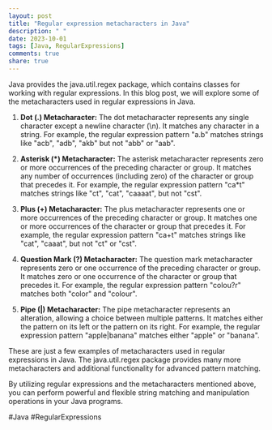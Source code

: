 ```yaml
---
layout: post
title: "Regular expression metacharacters in Java"
description: " "
date: 2023-10-01
tags: [Java, RegularExpressions]
comments: true
share: true
---
```


Java provides the java.util.regex package, which contains classes for working with regular expressions. In this blog post, we will explore some of the metacharacters used in regular expressions in Java.

1. **Dot (.) Metacharacter:**
The dot metacharacter represents any single character except a newline character (\n). It matches any character in a string. For example, the regular expression pattern "a.b" matches strings like "acb", "adb", "akb" but not "abb" or "aab".

2. **Asterisk (*) Metacharacter:**
The asterisk metacharacter represents zero or more occurrences of the preceding character or group. It matches any number of occurrences (including zero) of the character or group that precedes it. For example, the regular expression pattern "ca*t" matches strings like "ct", "cat", "caaaat", but not "cst".

3. **Plus (+) Metacharacter:**
The plus metacharacter represents one or more occurrences of the preceding character or group. It matches one or more occurrences of the character or group that precedes it. For example, the regular expression pattern "ca+t" matches strings like "cat", "caaat", but not "ct" or "cst".

4. **Question Mark (?) Metacharacter:**
The question mark metacharacter represents zero or one occurrence of the preceding character or group. It matches zero or one occurrence of the character or group that precedes it. For example, the regular expression pattern "colou?r" matches both "color" and "colour".

5. **Pipe (|) Metacharacter:**
The pipe metacharacter represents an alteration, allowing a choice between multiple patterns. It matches either the pattern on its left or the pattern on its right. For example, the regular expression pattern "apple|banana" matches either "apple" or "banana".

These are just a few examples of metacharacters used in regular expressions in Java. The java.util.regex package provides many more metacharacters and additional functionality for advanced pattern matching.

By utilizing regular expressions and the metacharacters mentioned above, you can perform powerful and flexible string matching and manipulation operations in your Java programs.

#Java #RegularExpressions